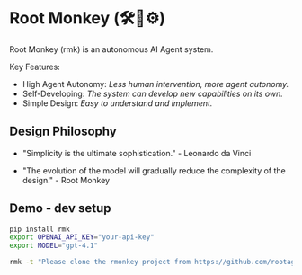 # Root Monkey (🛠️🐒⚙️)

Root Monkey (rmk) is an autonomous AI Agent system.

Key Features:
- High Agent Autonomy: *Less human intervention, more agent autonomy.*
- Self-Developing: *The system can develop new capabilities on its own.*
- Simple Design: *Easy to understand and implement.*


## Design Philosophy

- "Simplicity is the ultimate sophistication." - Leonardo da Vinci


- "The evolution of the model will gradually reduce the complexity of the design." - Root Monkey


## Demo - dev setup
```bash
pip install rmk
export OPENAI_API_KEY="your-api-key"
export MODEL="gpt-4.1"

rmk -t "Please clone the rmonkey project from https://github.com/rootagent/rmk and set up the development environment as described in the contribution file." --verbos
```
